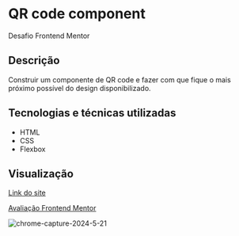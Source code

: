 # QR code component
Desafio Frontend Mentor
## Descrição
Construir um componente de QR code e fazer com que fique o mais próximo possível do design disponibilizado.
## Tecnologias e técnicas utilizadas
* HTML
* CSS
* Flexbox
## Visualização
[Link do site](https://pedrowfilho.github.io/challenges/frontend-mentor/newbie/qr-code/)  

[Avaliação Frontend Mentor](https://www.frontendmentor.io/solutions/soluo-utilizando-html5-css3-e-flexbox-t_rRmK7cqY)  

![chrome-capture-2024-5-21](https://github.com/pedrowfilho/challenges/assets/44990312/639ad0d0-5aad-444a-9d43-e41700a1d60d)
